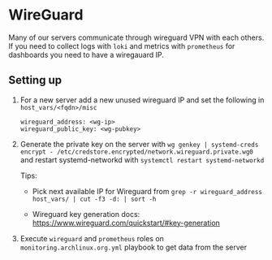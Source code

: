 # WireGuard

Many of our servers communicate through wireguard VPN with each others. If you need to collect logs with `loki` and metrics with `prometheus` for dashboards you need to have a wiregauard IP.

## Setting up
1. For a new server add a new unused wireguard IP and set the following in `host_vars/<fqdn>/misc`
    ```
    wireguard_address: <wg-ip>
    wireguard_public_key: <wg-pubkey>
    ```

1. Generate the private key on the server with `wg genkey | systemd-creds encrypt - /etc/credstore.encrypted/network.wireguard.private.wg0` and restart systemd-networkd with `systemctl restart systemd-networkd`

    Tips: 
    - Pick next available IP for Wireguard from `grep -r wireguard_address host_vars/ | cut -f3 -d: | sort -h`

    - Wireguard key generation docs: https://www.wireguard.com/quickstart/#key-generation 
1. Execute `wireguard` and `prometheus` roles on `monitoring.archlinux.org.yml` playbook to get data from the server
